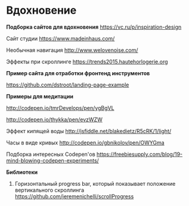# Вдохновение

**Подборка сайтов  для вдохновения**
https://vc.ru/p/inspiration-design


Сайт студии
https://www.madeinhaus.com/

Необычная навигация
http://www.welovenoise.com/

Эффекты при скроллинге
https://trends2015.hautehorlogerie.org

**Пример сайта для отработки фронтенд инструментов**

https://github.com/dstroot/landing-page-example

**Примеры для медитации**<BR>

http://codepen.io/tmrDevelops/pen/ygBgVL

http://codepen.io/thykka/pen/evzWZW

Эффект кипящей воды
http://jsfiddle.net/blakedietz/R5cRK/1/light/

Часы в виде кривых
http://codepen.io/gbnikolov/pen/OWYGma

Подборка интересных Codepen'ов
https://freebiesupply.com/blog/19-mind-blowing-codepen-experiments/

**Библиотеки**

1. Горизонтальный progress bar, который показывает положение вертикального скроллинга
https://github.com/jeremenichelli/scrollProgress